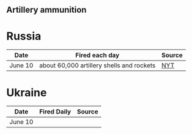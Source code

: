 ## Artillery ammunition

# Russia

| Date | Fired each day | Source |
| --- | --- | --- |
| June 10 | about 60,000 artillery shells and rockets | [NYT](https://www.nytimes.com/2022/06/10/world/europe/ukraine-ammo-shortage-artillery.html) |



# Ukraine

| Date | Fired Daily | Source
| --- | --- | --- |
| June 10 | | |
